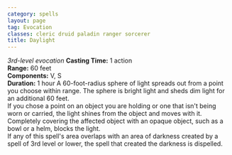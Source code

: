 ```yaml
---
category: spells
layout: page
tag: Evocation
classes: cleric druid paladin ranger sorcerer
title: Daylight
---
```


_3rd-level evocation_ **Casting Time:** 1 action    
**Range:** 60 feet    
**Components:** V, S    
**Duration:** 1 hour A 60-foot-radius sphere of light spreads out from a point you choose within range. The sphere is bright light and sheds dim light for an additional 60 feet.    
If you chose a point on an object you are holding or one that isn't being worn or carried, the light shines from the object and moves with it. Completely covering the affected object with an opaque object, such as a bowl or a helm, blocks the light.    
If any of this spell's area overlaps with an area of darkness created by a spell of 3rd level or lower, the spell that created the darkness is dispelled. 